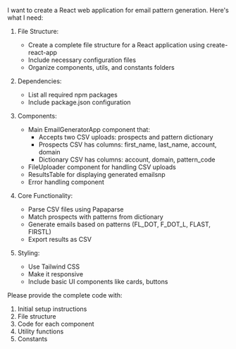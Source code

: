 I want to create a React web application for email pattern generation. Here's what I need:

1. File Structure:
   - Create a complete file structure for a React application using create-react-app
   - Include necessary configuration files
   - Organize components, utils, and constants folders

2. Dependencies:
   - List all required npm packages
   - Include package.json configuration

3. Components:
   - Main EmailGeneratorApp component that:
     * Accepts two CSV uploads: prospects and pattern dictionary
     * Prospects CSV has columns: first_name, last_name, account, domain
     * Dictionary CSV has columns: account, domain, pattern_code
   - FileUploader component for handling CSV uploads
   - ResultsTable for displaying generated emailsnp
   - Error handling component

4. Core Functionality:
   - Parse CSV files using Papaparse
   - Match prospects with patterns from dictionary
   - Generate emails based on patterns (FL_DOT, F_DOT_L, FLAST, FIRSTL)
   - Export results as CSV

5. Styling:
   - Use Tailwind CSS
   - Make it responsive
   - Include basic UI components like cards, buttons

Please provide the complete code with:
1. Initial setup instructions
2. File structure
3. Code for each component
4. Utility functions
5. Constants